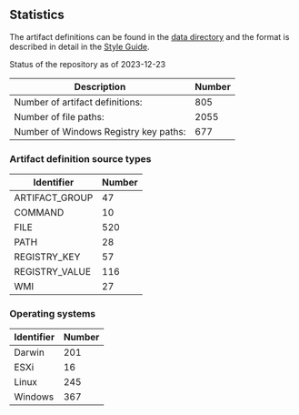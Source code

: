 ## Statistics

The artifact definitions can be found in the
[data directory](https://github.com/ForensicArtifacts/artifacts/tree/main/data) and the format is described in detail
in the [Style Guide](https://artifacts.readthedocs.io/en/latest/sources/Format-specification.html).

Status of the repository as of 2023-12-23

Description | Number
--- | ---
Number of artifact definitions: | 805
Number of file paths: | 2055
Number of Windows Registry key paths: | 677

### Artifact definition source types

Identifier | Number
--- | ---
ARTIFACT_GROUP | 47
COMMAND | 10
FILE | 520
PATH | 28
REGISTRY_KEY | 57
REGISTRY_VALUE | 116
WMI | 27

### Operating systems

Identifier | Number
--- | ---
Darwin | 201
ESXi | 16
Linux | 245
Windows | 367


